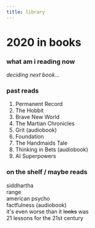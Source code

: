 ```yaml
---
title: library
---
```



# 2020 in books


### what am i reading now
*deciding next book...*    


### past reads
1. Permanent Record
1. The Hobbit
1. Brave New World
1. The Martian Chronicles
1. Grit (audiobook)
1. Foundation
1. The Handmaids Tale
1. Thinking in Bets (audiobook)
1. AI Superpowers


### on the shelf / maybe reads
siddhartha  
range  
american psycho  
factfulness (audiobook)  
it's even worse than it ~~looks~~ was  
21 lessons for the 21st century  
